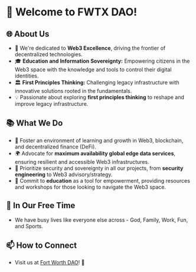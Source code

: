 # 👋 Welcome to FWTX DAO!

## 🌐 About Us
- 🚀 We're dedicated to **Web3 Excellence**, driving the frontier of decentralized technologies.
- 🎓 **Education and Information Sovereignty:** Empowering citizens in the Web3 space with the knowledge and tools to control their digital identities.
- 🏛️ **First Principles Thinking:** Challenging legacy infrastructure with innovative solutions rooted in the fundamentals.
- 💡 Passionate about exploring **first principles thinking** to reshape and improve legacy infrastructure.

## 📚 What We Do
- 🧠 Foster an environment of learning and growth in Web3, blockchain, and decentralized finance (DeFi).
- 🌍 Advocate for **maximum availability global edge data services**, ensuring resilient and accessible Web3 infrastructures.
- 🔐 Prioritize security and sovereignty in all our projects, from **security engineering** to Web3 advisory/strategy.
- 📖 Commit to **education** as a tool for empowerment, providing resources and workshops for those looking to navigate the Web3 space.

## 🎥 In Our Free Time
- We have busy lives like everyone else across - God, Family, Work, Fun, and Sports.

## 📫 How to Connect
- Visit us at [Fort Worth DAO](https://fwtx.city)! 🌟
